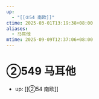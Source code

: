 ```yaml
---
up:
  - "[[②54 南欧]]"
ctime: 2025-03-01T13:19:38+08:00
aliases:
  - 马耳他
mtime: 2025-09-09T12:37:06+08:00
---
```


# ②549 马耳他

- up: [[②54 南欧]]
